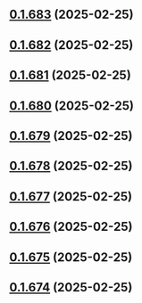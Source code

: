 ## [0.1.683](https://github.com/binary-braids/terraform-oracle/compare/v0.1.682...v0.1.683) (2025-02-25)



## [0.1.682](https://github.com/binary-braids/terraform-oracle/compare/v0.1.681...v0.1.682) (2025-02-25)



## [0.1.681](https://github.com/binary-braids/terraform-oracle/compare/v0.1.680...v0.1.681) (2025-02-25)



## [0.1.680](https://github.com/binary-braids/terraform-oracle/compare/v0.1.679...v0.1.680) (2025-02-25)



## [0.1.679](https://github.com/binary-braids/terraform-oracle/compare/v0.1.678...v0.1.679) (2025-02-25)



## [0.1.678](https://github.com/binary-braids/terraform-oracle/compare/v0.1.677...v0.1.678) (2025-02-25)



## [0.1.677](https://github.com/binary-braids/terraform-oracle/compare/v0.1.676...v0.1.677) (2025-02-25)



## [0.1.676](https://github.com/binary-braids/terraform-oracle/compare/v0.1.675...v0.1.676) (2025-02-25)



## [0.1.675](https://github.com/binary-braids/terraform-oracle/compare/v0.1.674...v0.1.675) (2025-02-25)



## [0.1.674](https://github.com/binary-braids/terraform-oracle/compare/v0.1.673...v0.1.674) (2025-02-25)



